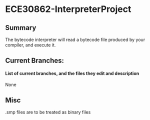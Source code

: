 # ECE30862-InterpreterProject
## Summary
The bytecode interpreter will read a bytecode file produced by your compiler, and execute it.

## Current Branches:
#### List of current branches, and the files they edit and description
None

## Misc
.smp files are to be treated as binary files

